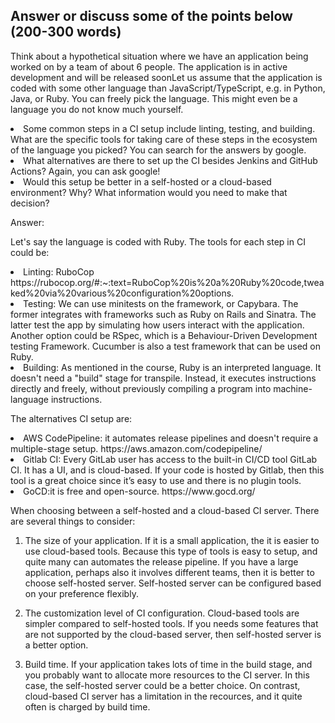 ## Answer or discuss some of the points below (200-300 words)

Think about a hypothetical situation where we have an application being worked on by a team of about 6 people. The application is in active development and will be released soonLet us assume that the application is coded with some other language than JavaScript/TypeScript, e.g. in Python, Java, or Ruby. You can freely pick the language. This might even be a language you do not know much yourself.

<li> Some common steps in a CI setup include linting, testing, and building. What are the specific tools for taking care of these steps in the ecosystem of the language you picked? You can search for the answers by google.
<li> What alternatives are there to set up the CI besides Jenkins and GitHub Actions? Again, you can ask google!
<li> Would this setup be better in a self-hosted or a cloud-based environment? Why? What information would you need to make that decision?

Answer:

Let's say the language is coded with Ruby. The tools for each step in CI could be:

<li> Linting: RuboCop  https://rubocop.org/#:~:text=RuboCop%20is%20a%20Ruby%20code,tweaked%20via%20various%20configuration%20options.
<li> Testing: We can use minitests on the framework, or Capybara. The former integrates with frameworks such as Ruby on Rails and Sinatra. The latter test the app by simulating how users interact with the application. Another option could be RSpec, which is a Behaviour-Driven Development testing Framework. Cucumber is also a test framework that can be used on Ruby.
<li> Building: As mentioned in the course, Ruby is an interpreted language. It doesn't need a "build" stage for transpile. Instead, it executes instructions directly and freely, without previously compiling a program into machine-language instructions.

The alternatives CI setup are:

<li> AWS CodePipeline: it automates release pipelines and doesn't require a multiple-stage setup. https://aws.amazon.com/codepipeline/
<li> Gitlab CI: Every GitLab user has access to the built-in CI/CD tool GitLab CI. It has a UI, and is cloud-based. If your code is hosted by Gitlab, then this tool is a great choice since it’s easy to use and there is no plugin tools.
<li>GoCD:it is free and open-source. https://www.gocd.org/

When choosing between a self-hosted and a cloud-based CI server. There are several things to consider:

1. The size of your application. If it is a small application, the it is easier to use cloud-based tools. Because this type of tools is easy to setup, and quite many can automates the release pipeline. If you have a large application, perhaps also it involves different teams, then it is better to choose self-hosted server. Self-hosted server can be configured based on your preference flexibly.

2. The customization level of CI configuration. Cloud-based tools are simpler compared to self-hosted tools. If you needs some features that are not supported by the cloud-based server, then self-hosted server is a better option.

3. Build time. If your application takes lots of time in the build stage, and you probably want to allocate more resources to the CI server. In this case, the self-hosted server could be a better choice. On contrast, cloud-based CI server has a limitation in the recources, and it quite often is charged by build time.
